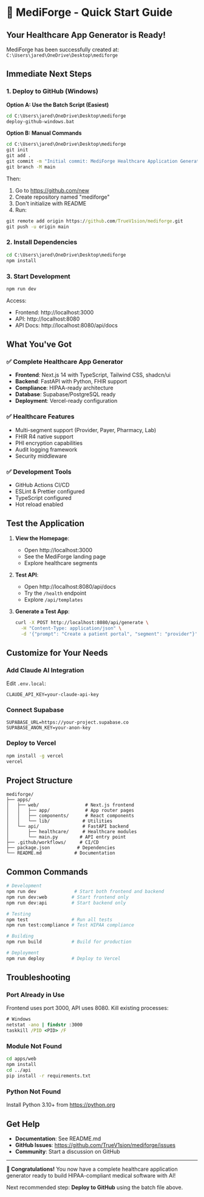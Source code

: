 # 🚀 MediForge - Quick Start Guide

## Your Healthcare App Generator is Ready!

MediForge has been successfully created at:
`C:\Users\jared\OneDrive\Desktop\mediforge`

## Immediate Next Steps

### 1. Deploy to GitHub (Windows)

**Option A: Use the Batch Script (Easiest)**
```cmd
cd C:\Users\jared\OneDrive\Desktop\mediforge
deploy-github-windows.bat
```

**Option B: Manual Commands**
```cmd
cd C:\Users\jared\OneDrive\Desktop\mediforge
git init
git add .
git commit -m "Initial commit: MediForge Healthcare Application Generator"
git branch -M main
```

Then:
1. Go to https://github.com/new
2. Create repository named "mediforge"
3. Don't initialize with README
4. Run:
```cmd
git remote add origin https://github.com/TrueV1sion/mediforge.git
git push -u origin main
```

### 2. Install Dependencies

```cmd
cd C:\Users\jared\OneDrive\Desktop\mediforge
npm install
```

### 3. Start Development

```cmd
npm run dev
```

Access:
- Frontend: http://localhost:3000
- API: http://localhost:8080
- API Docs: http://localhost:8080/api/docs

## What You've Got

### ✅ Complete Healthcare App Generator
- **Frontend**: Next.js 14 with TypeScript, Tailwind CSS, shadcn/ui
- **Backend**: FastAPI with Python, FHIR support
- **Compliance**: HIPAA-ready architecture
- **Database**: Supabase/PostgreSQL ready
- **Deployment**: Vercel-ready configuration

### ✅ Healthcare Features
- Multi-segment support (Provider, Payer, Pharmacy, Lab)
- FHIR R4 native support
- PHI encryption capabilities
- Audit logging framework
- Security middleware

### ✅ Development Tools
- GitHub Actions CI/CD
- ESLint & Prettier configured
- TypeScript configured
- Hot reload enabled

## Test the Application

1. **View the Homepage**:
   - Open http://localhost:3000
   - See the MediForge landing page
   - Explore healthcare segments

2. **Test API**:
   - Open http://localhost:8080/api/docs
   - Try the `/health` endpoint
   - Explore `/api/templates`

3. **Generate a Test App**:
   ```bash
   curl -X POST http://localhost:8080/api/generate \
     -H "Content-Type: application/json" \
     -d '{"prompt": "Create a patient portal", "segment": "provider"}'
   ```

## Customize for Your Needs

### Add Claude AI Integration
Edit `.env.local`:
```env
CLAUDE_API_KEY=your-claude-api-key
```

### Connect Supabase
```env
SUPABASE_URL=https://your-project.supabase.co
SUPABASE_ANON_KEY=your-anon-key
```

### Deploy to Vercel
```bash
npm install -g vercel
vercel
```

## Project Structure
```
mediforge/
├── apps/
│   ├── web/                 # Next.js frontend
│   │   ├── app/             # App router pages
│   │   ├── components/      # React components
│   │   └── lib/            # Utilities
│   └── api/                # FastAPI backend
│       ├── healthcare/     # Healthcare modules
│       └── main.py        # API entry point
├── .github/workflows/     # CI/CD
├── package.json          # Dependencies
└── README.md            # Documentation
```

## Common Commands

```bash
# Development
npm run dev              # Start both frontend and backend
npm run dev:web         # Start frontend only
npm run dev:api         # Start backend only

# Testing
npm test                # Run all tests
npm run test:compliance # Test HIPAA compliance

# Building
npm run build           # Build for production

# Deployment
npm run deploy          # Deploy to Vercel
```

## Troubleshooting

### Port Already in Use
Frontend uses port 3000, API uses 8080. Kill existing processes:
```cmd
# Windows
netstat -ano | findstr :3000
taskkill /PID <PID> /F
```

### Module Not Found
```bash
cd apps/web
npm install
cd ../api
pip install -r requirements.txt
```

### Python Not Found
Install Python 3.10+ from https://python.org

## Get Help

- **Documentation**: See README.md
- **GitHub Issues**: https://github.com/TrueV1sion/mediforge/issues
- **Community**: Start a discussion on GitHub

---

**🎉 Congratulations!** You now have a complete healthcare application generator ready to build HIPAA-compliant medical software with AI!

Next recommended step: **Deploy to GitHub** using the batch file above.